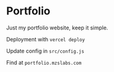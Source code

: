 
# Portfolio

Just my portfolio website, keep it simple.

Deployment with `vercel deploy`

Update config in `src/config.js`

Find at `portfolio.mzslabs.com`
